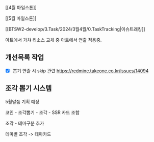 
[[4월 마일스톤]]

[[5월 마일스톤]]


[[BTSW2-develop/3.Task/2024/3월4월/0.TaskTracking|이슈트래킹]] 



아트에서 가챠 리소스 교체 중
아트에서 연출 적용중. 

## 개선목록 작업
- [x] 뽑기 연출 시 skip 관련 https://redmine.takeone.co.kr/issues/14094



## 조각 뽑기 시스템 
5월말쯤 기획 예정

코인 - 조각뽑기 - 조각 - SSR 카드 조합

조각 - 테마구분 추가

테마별 조각 -> 테마카드


